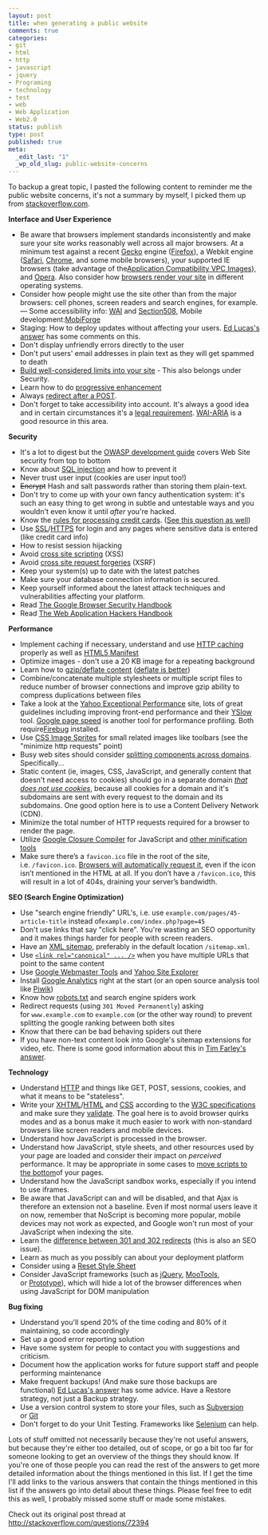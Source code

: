 ```yaml
--- 
layout: post
title: when generating a public website
comments: true
categories: 
- git
- html
- http
- javascript
- jquery
- Programing
- technology
- test
- web
- Web Application
- Web2.0
status: publish
type: post
published: true
meta: 
  _edit_last: "1"
  _wp_old_slug: public-website-concerns
---
```

To backup a great topic, I pasted the following content to reminder me the public website concerns, it's not a summary by myself, I picked them up from <a href="http://www.stackoverflow.com" target="_blank">stackoverflow.com</a>.

<strong>Interface and User Experience</strong>
<ul>
	<li>Be aware that browsers implement standards inconsistently and make sure your site works reasonably well across all major browsers. At a minimum test against a recent <a rel="nofollow" href="http://en.wikipedia.org/wiki/Gecko_%28layout_engine%29">Gecko</a> engine (<a rel="nofollow" href="http://firefox.com/">Firefox</a>), a Webkit engine (<a rel="nofollow" href="http://www.apple.com/safari/">Safari</a>, <a rel="nofollow" href="http://www.google.com/chrome">Chrome</a>, and some mobile browsers), your supported IE browsers (take advantage of the<a rel="nofollow" href="http://www.microsoft.com/Downloads/details.aspx?FamilyID=21eabb90-958f-4b64-b5f1-73d0a413c8ef&amp;displaylang=en">Application Compatibility VPC Images</a>), and <a rel="nofollow" href="http://www.opera.com/">Opera</a>. Also consider how <a rel="nofollow" href="http://www.browsershots.org/">browsers render your site</a> in different operating systems.</li>
	<li>Consider how people might use the site other than from the major browsers: cell phones, screen readers and search engines, for example. — Some accessibility info: <a rel="nofollow" href="http://www.w3.org/WAI/">WAI</a> and <a rel="nofollow" href="http://www.section508.gov/">Section508</a>, Mobile development:<a rel="nofollow" href="http://mobiforge.com/">MobiForge</a></li>
	<li>Staging: How to deploy updates without affecting your users. <a href="http://stackoverflow.com/questions/72394/what-should-a-developer-know-before-building-a-public-web-site#73970">Ed Lucas's answer</a> has some comments on this.</li>
	<li>Don't display unfriendly errors directly to the user</li>
	<li>Don't put users' email addresses in plain text as they will get spammed to death</li>
	<li><a rel="nofollow" href="http://www.codinghorror.com/blog/archives/001228.html">Build well-considered limits into your site</a> - This also belongs under Security.</li>
	<li>Learn how to do <a rel="nofollow" href="http://en.wikipedia.org/wiki/Progressive_enhancement">progressive enhancement</a></li>
	<li>Always <a rel="nofollow" href="http://en.wikipedia.org/wiki/Post/Redirect/Get">redirect after a POST</a>.</li>
	<li>Don't forget to take accessibility into account. It's always a good idea and in certain circumstances it's a <a rel="nofollow" href="http://www.section508.gov/">legal requirement</a>. <a rel="nofollow" href="http://www.w3.org/WAI/intro/aria">WAI-ARIA</a> is a good resource in this area.</li>
</ul>
<strong>Security</strong>
<ul>
	<li>It's a lot to digest but the <a rel="nofollow" href="http://www.owasp.org/index.php/Category%3aOWASP_Guide_Project">OWASP development guide</a> covers Web Site security from top to bottom</li>
	<li>Know about <a rel="nofollow" href="http://en.wikipedia.org/wiki/SQL_injection">SQL injection</a> and how to prevent it</li>
	<li>Never trust user input (cookies are user input too!)</li>
	<li><span style="text-decoration: line-through;">Encrypt</span> Hash and salt passwords rather than storing them plain-text.</li>
	<li>Don't try to come up with your own fancy authentication system: it's such an easy thing to get wrong in subtle and untestable ways and you wouldn't even know it until <em>after</em> you're hacked.</li>
	<li>Know the <a rel="nofollow" href="https://www.pcisecuritystandards.org/">rules for processing credit cards</a>. (<a href="http://stackoverflow.com/questions/51094/payment-processors-what-do-i-need-to-know-if-i-want-to-accept-credit-cards-on-m">See this question as well</a>)</li>
	<li>Use <a rel="nofollow" href="http://www.mozilla.org/projects/security/pki/nss/ssl/draft302.txt">SSL</a>/<a rel="nofollow" href="http://en.wikipedia.org/wiki/Https">HTTPS</a> for login and any pages where sensitive data is entered (like credit card info)</li>
	<li>How to resist session hijacking</li>
	<li>Avoid <a rel="nofollow" href="http://en.wikipedia.org/wiki/Cross-site_scripting">cross site scripting</a> (XSS)</li>
	<li>Avoid <a rel="nofollow" href="http://en.wikipedia.org/wiki/Cross-site_request_forgery">cross site request forgeries</a> (XSRF)</li>
	<li>Keep your system(s) up to date with the latest patches</li>
	<li>Make sure your database connection information is secured.</li>
	<li>Keep yourself informed about the latest attack techniques and vulnerabilities affecting your platform.</li>
	<li>Read <a rel="nofollow" href="http://code.google.com/p/browsersec/wiki/Main">The Google Browser Security Handbook</a></li>
	<li>Read <a rel="nofollow" href="http://amzn.com/0470170778">The Web Application Hackers Handbook</a></li>
</ul>
<strong>Performance</strong>
<ul>
	<li>Implement caching if necessary, understand and use <a rel="nofollow" href="http://www.mnot.net/cache_docs/">HTTP caching</a> properly as well as <a rel="nofollow" href="http://www.w3.org/TR/html5/offline.html">HTML5 Manifest</a></li>
	<li>Optimize images - don't use a 20 KB image for a repeating background</li>
	<li>Learn how to <a title="gzip content" rel="nofollow" href="http://developer.yahoo.com/performance/rules.html#gzip">gzip/deflate content</a> (<a href="http://stackoverflow.com/questions/1574168/gzip-vs-deflate-zlib-revisited">deflate is better</a>)</li>
	<li>Combine/concatenate multiple stylesheets or multiple script files to reduce number of browser connections and improve gzip ability to compress duplications between files</li>
	<li>Take a look at the <a rel="nofollow" href="http://developer.yahoo.com/performance/">Yahoo Exceptional Performance</a> site, lots of great guidelines including improving front-end performance and their <a rel="nofollow" href="http://developer.yahoo.com/yslow/">YSlow</a> tool. <a rel="nofollow" href="http://code.google.com/speed/page-speed/docs/rules_intro.html">Google page speed</a> is another tool for performance profiling. Both require<a rel="nofollow" href="http://getfirebug.com/">Firebug</a> installed.</li>
	<li>Use <a rel="nofollow" href="http://alistapart.com/articles/sprites">CSS Image Sprites</a> for small related images like toolbars (see the "minimize http requests" point)</li>
	<li>Busy web sites should consider <a rel="nofollow" href="http://developer.yahoo.com/performance/rules.html#split">splitting components across domains</a>. Specifically...</li>
	<li>Static content (ie, images, CSS, JavaScript, and generally content that doesn't need access to cookies) should go in a separate domain <em><a rel="nofollow" href="http://blog.stackoverflow.com/2009/08/a-few-speed-improvements/">that does not use cookies</a></em>, because all cookies for a domain and it's subdomains are sent with every request to the domain and its subdomains. One good option here is to use a Content Delivery Network (CDN).</li>
	<li>Minimize the total number of HTTP requests required for a browser to render the page.</li>
	<li>Utilize <a rel="nofollow" href="http://code.google.com/closure/compiler/">Google Closure Compiler</a> for JavaScript and <a rel="nofollow" href="http://developer.yahoo.com/yui/compressor/">other minification tools</a></li>
	<li>Make sure there’s a <code>favicon.ico</code> file in the root of the site, i.e. <code>/favicon.ico</code>. <a rel="nofollow" href="http://mathiasbynens.be/notes/rel-shortcut-icon">Browsers will automatically request it</a>, even if the icon isn’t mentioned in the HTML at all. If you don’t have a <code>/favicon.ico</code>, this will result in a lot of 404s, draining your server’s bandwidth.</li>
</ul>
<strong>SEO (Search Engine Optimization)</strong>
<ul>
	<li>Use "search engine friendly" URL's, i.e. use <code>example.com/pages/45-article-title</code> instead of<code>example.com/index.php?page=45</code></li>
	<li>Don't use links that say "click here". You're wasting an SEO opportunity and it makes things harder for people with screen readers.</li>
	<li>Have an <a rel="nofollow" href="http://www.sitemaps.org/">XML sitemap</a>, preferably in the default location <code>/sitemap.xml</code>.</li>
	<li>Use <a rel="nofollow" href="http://googlewebmastercentral.blogspot.com/2009/02/specify-your-canonical.html"><code>&lt;link rel="canonical" ... /&gt;</code></a> when you have multiple URLs that point to the same content</li>
	<li>Use <a rel="nofollow" href="http://www.google.com/webmasters/">Google Webmaster Tools</a> and <a rel="nofollow" href="http://siteexplorer.search.yahoo.com/">Yahoo Site Explorer</a></li>
	<li>Install <a rel="nofollow" href="http://www.google.com/analytics/">Google Analytics</a> right at the start (or an open source analysis tool like <a rel="nofollow" href="http://piwik.org/">Piwik</a>)</li>
	<li>Know how <a rel="nofollow" href="http://en.wikipedia.org/wiki/Robots_exclusion_standard">robots.txt</a> and search engine spiders work</li>
	<li>Redirect requests (using <code>301 Moved Permanently</code>) asking for <code>www.example.com</code> to <code>example.com</code> (or the other way round) to prevent splitting the google ranking between both sites</li>
	<li>Know that there can be bad behaving spiders out there</li>
	<li>If you have non-text content look into Google's sitemap extensions for video, etc. There is some good information about this in <a href="http://stackoverflow.com/questions/72394/what-should-a-developer-know-before-building-a-public-web-site#167608">Tim Farley's answer</a>.</li>
</ul>
<strong>Technology</strong>
<ul>
	<li>Understand <a rel="nofollow" href="http://www.ietf.org/rfc/rfc2616.txt">HTTP</a> and things like GET, POST, sessions, cookies, and what it means to be "stateless".</li>
	<li>Write your <a rel="nofollow" href="http://www.w3.org/TR/xhtml1/">XHTML</a>/<a rel="nofollow" href="http://www.w3.org/TR/REC-html40/">HTML</a> and <a rel="nofollow" href="http://www.w3.org/TR/CSS2/">CSS</a> according to the <a rel="nofollow" href="http://www.w3.org/TR/">W3C specifications</a> and make sure they <a rel="nofollow" href="http://validator.w3.org/">validate</a>. The goal here is to avoid browser quirks modes and as a bonus make it much easier to work with non-standard browsers like screen readers and mobile devices.</li>
	<li>Understand how JavaScript is processed in the browser.</li>
	<li>Understand how JavaScript, style sheets, and other resources used by your page are loaded and consider their impact on <em>perceived</em> performance. It may be appropriate in some cases to <a rel="nofollow" href="http://developer.yahoo.net/blog/archives/2007/07/high_performanc_5.html">move scripts to the bottom</a>of your pages.</li>
	<li>Understand how the JavaScript sandbox works, especially if you intend to use iframes.</li>
	<li>Be aware that JavaScript can and will be disabled, and that Ajax is therefore an extension not a baseline. Even if most normal users leave it on now, remember that NoScript is becoming more popular, mobile devices may not work as expected, and Google won't run most of your JavaScript when indexing the site.</li>
	<li>Learn the <a rel="nofollow" href="http://www.bigoakinc.com/blog/when-to-use-a-301-vs-302-redirect/">difference between 301 and 302 redirects</a> (this is also an SEO issue).</li>
	<li>Learn as much as you possibly can about your deployment platform</li>
	<li>Consider using a <a href="http://stackoverflow.com/questions/167531/is-it-ok-to-use-a-css-reset-stylesheet">Reset Style Sheet</a></li>
	<li>Consider JavaScript frameworks (such as <a rel="nofollow" href="http://jquery.com/">jQuery</a>, <a rel="nofollow" href="http://mootools.net/">MooTools</a>, or <a rel="nofollow" href="http://www.prototypejs.org/">Prototype</a>), which will hide a lot of the browser differences when using JavaScript for DOM manipulation</li>
</ul>
<strong>Bug fixing</strong>
<ul>
	<li>Understand you'll spend 20% of the time coding and 80% of it maintaining, so code accordingly</li>
	<li>Set up a good error reporting solution</li>
	<li>Have some system for people to contact you with suggestions and criticism.</li>
	<li>Document how the application works for future support staff and people performing maintenance</li>
	<li>Make frequent backups! (And make sure those backups are functional) <a href="http://stackoverflow.com/questions/72394/what-should-a-developer-know-before-building-a-public-web-site#73970">Ed Lucas's answer</a> has some advice. Have a Restore strategy, not just a Backup strategy.</li>
	<li>Use a version control system to store your files, such as <a rel="nofollow" href="http://subversion.apache.org/">Subversion</a> or <a rel="nofollow" href="http://git-scm.org/">Git</a></li>
	<li>Don't forget to do your Unit Testing. Frameworks like <a rel="nofollow" href="http://seleniumhq.org/">Selenium</a> can help.</li>
</ul>
Lots of stuff omitted not necessarily because they're not useful answers, but because they're either too detailed, out of scope, or go a bit too far for someone looking to get an overview of the things they should know. If you're one of those people you can read the rest of the answers to get more detailed information about the things mentioned in this list. If I get the time I'll add links to the various answers that contain the things mentioned in this list if the answers go into detail about these things. Please feel free to edit this as well, I probably missed some stuff or made some mistakes.

Check out its original post thread at <a href="http://stackoverflow.com/questions/72394" target="_blank">http://stackoverflow.com/questions/72394</a>
